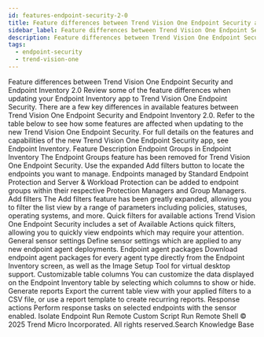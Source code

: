 ```yaml
---
id: features-endpoint-security-2-0
title: Feature differences between Trend Vision One Endpoint Security and Endpoint Inventory 2.0
sidebar_label: Feature differences between Trend Vision One Endpoint Security and Endpoint Inventory 2.0
description: Feature differences between Trend Vision One Endpoint Security and Endpoint Inventory 2.0
tags:
  - endpoint-security
  - trend-vision-one
---
```


 Feature differences between Trend Vision One Endpoint Security and Endpoint Inventory 2.0 Review some of the feature differences when updating your Endpoint Inventory app to Trend Vision One Endpoint Security. There are a few key differences in available features between Trend Vision One Endpoint Security and Endpoint Inventory 2.0. Refer to the table below to see how some features are affected when updating to the new Trend Vision One Endpoint Security. For full details on the features and capabilities of the new Trend Vision One Endpoint Security app, see Endpoint Inventory. Feature Description Endpoint Groups in Endpoint Inventory The Endpoint Groups feature has been removed for Trend Vision One Endpoint Security. Use the expanded Add filters button to locate the endpoints you want to manage. Endpoints managed by Standard Endpoint Protection and Server & Workload Protection can be added to endpoint groups within their respective Protection Managers and Group Managers. Add filters The Add filters feature has been greatly expanded, allowing you to filter the list view by a range of parameters including policies, statuses, operating systems, and more. Quick filters for available actions Trend Vision One Endpoint Security includes a set of Available Actions quick filters, allowing you to quickly view endpoints which may require your attention. General sensor settings Define sensor settings which are applied to any new endpoint agent deployments. Endpoint agent packages Download endpoint agent packages for every agent type directly from the Endpoint Inventory screen, as well as the Image Setup Tool for virtual desktop support. Customizable table columns You can customize the data displayed on the Endpoint Inventory table by selecting which columns to show or hide. Generate reports Export the current table view with your applied filters to a CSV file, or use a report template to create recurring reports. Response actions Perform response tasks on selected endpoints with the sensor enabled. Isolate Endpoint Run Remote Custom Script Run Remote Shell © 2025 Trend Micro Incorporated. All rights reserved.Search Knowledge Base